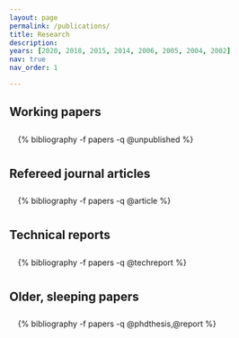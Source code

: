 ```yaml
---
layout: page
permalink: /publications/
title: Research
description:
years: [2020, 2018, 2015, 2014, 2006, 2005, 2004, 2002]
nav: true
nav_order: 1

---
```

<style>
.publications{
    padding:3%;
    padding-bottom:10px;
    padding-top:10px;
    margin-top:10px;
    margin-bottom:30px;
}
</style>
## Working papers
<div class="publications">
{% bibliography -f papers -q @unpublished %}
</div>

## Refereed journal articles
<div class="publications">
{% bibliography -f papers -q @article %}
</div>

## Technical reports
<div class="publications">
{% bibliography -f papers -q @techreport %}
</div>

## Older, sleeping papers
<div class="publications">
{% bibliography -f papers -q @phdthesis,@report %}
</div>
